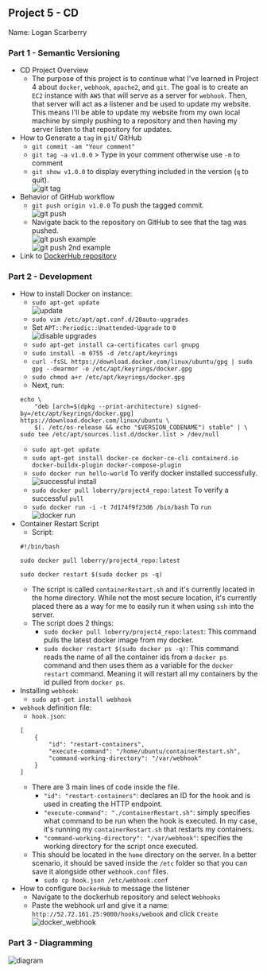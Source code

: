 ## Project 5 - CD
Name: Logan Scarberry
### Part 1 - Semantic Versioning 
- CD Project Overview
    - The purpose of this project is to continue what I've learned in Project 4 about `docker`, `webhook`, `apache2`, and `git`. The goal is to create an `EC2` instance with `AWS` that will serve as a server for `webhook`. Then, that server will act as a listener and be used to update my website. This means I'll be able to update my website from my own local machine by simply pushing to a repository and then having my server listen to that repository for updates.
- How to Generate a `tag` in `git`/ GitHub
    - `git commit -am "Your comment"`
    - `git tag -a v1.0.0` > Type in your comment otherwise use `-m` to comment
    - `git show v1.0.0` to display everything included in the version (`q` to quit). <br>
    ![git tag](images/2_1.PNG) <br>
- Behavior of GitHub workflow
    - `git push origin v1.0.0` To push the tagged commit. <br>
    ![git push](images/2_2.PNG)
    - Navigate back to the repository on GitHub to see that the tag was pushed. <br>
    ![git push example](images/2_3.PNG) <br>
    ![git push 2nd example](images/2_4.PNG)
- Link to [DockerHub repository](https://hub.docker.com/repository/docker/loberry/project4_repo/tags?page=1&ordering=last_updated)

### Part 2 - Development
- How to install Docker on instance:
    - `sudo apt-get update` <br>
    ![update](images/2_5.PNG)
    - `sudo vim /etc/apt/apt.conf.d/20auto-upgrades`
    - Set `APT::Periodic::Unattended-Upgrade` to `0` <br>
    ![disable upgrades](images/2_6.PNG)
    - `sudo apt-get install ca-certificates curl gnupg`
    - `sudo install -m 0755 -d /etc/apt/keyrings`
    - `curl -fsSL https://download.docker.com/linux/ubuntu/gpg | sudo gpg --dearmor -o /etc/apt/keyrings/docker.gpg`
    - `sudo chmod a+r /etc/apt/keyrings/docker.gpg`
    - Next, run:
    ```
    echo \
        "deb [arch=$(dpkg --print-architecture) signed-by=/etc/apt/keyrings/docker.gpg] https://download.docker.com/linux/ubuntu \
        $(. /etc/os-release && echo "$VERSION_CODENAME") stable" | \
    sudo tee /etc/apt/sources.list.d/docker.list > /dev/null
    ```
    - `sudo apt-get update`
    - `sudo apt-get install docker-ce docker-ce-cli containerd.io docker-buildx-plugin docker-compose-plugin`
    - `sudo docker run hello-world` To verify docker installed successfully. <br>
    ![successful install](images/2_7.PNG)
    - `sudo docker pull loberry/project4_repo:latest` To verify a successful `pull`
    - `sudo docker run -i -t 7d174f9f23d6 /bin/bash` To `run` <br>
    ![docker run](images/2_8.PNG)
- Container Restart Script
    - Script:
    ```
    #!/bin/bash

    sudo docker pull loberry/project4_repo:latest

    sudo docker restart $(sudo docker ps -q)
    ```
    - The script is called `containerRestart.sh` and it's currently located in the home directory. While not the most secure location, it's currently placed there as a way for me to easily run it when using `ssh` into the server.
    - The script does 2 things:
        - `sudo docker pull loberry/project4_repo:latest`: This command pulls the latest docker image from my docker.
        - `sudo docker restart $(sudo docker ps -q)`: This command reads the name of all the container ids from a `docker ps` command and then uses them as a variable for the `docker restart` command. Meaning it will restart all my containers by the id pulled from `docker ps`.
- Installing `webhook`:
    - `sudo apt-get install webhook`
- `webhook` definition file:
    - `hook.json`:
    ```
    [
        {
            "id": "restart-containers",
            "execute-command": "/home/ubuntu/containerRestart.sh",
            "command-working-directory": "/var/webhook"
        }
    ]
    ```
    - There are 3 main lines of code inside the file.
        - `"id": "restart-containers"`: declares an ID for the hook and is used in creating the HTTP endpoint.
        - `"execute-command": "./containerRestart.sh"`: simply specifies what command to be run when the hook is executed. In my case, it's running my `containerRestart.sh` that restarts my containers.
        - `"command-working-directory": "/var/webhook"`: specifies the working directory for the script once executed.
    - This should be located in the `home` directory on the server. In a better scenario, it should be saved inside the `/etc` folder so that you can save it alongside other `webhook.conf` files.
        - `sudo cp hook.json /etc/webhook.conf`
- How to configure `DockerHub` to message the listener
    - Navigate to the dockerhub repository and select `Webhooks`
    - Paste the webhook url and give it a name: `http://52.72.161.25:9000/hooks/webook` and click `Create` <br>
    ![docker_webhook](images/2_11.PNG)
### Part 3 - Diagramming
![diagram](images/2_12.PNG)